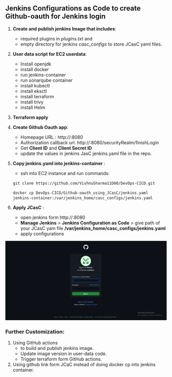 ## Jenkins Configurations as Code to create Github-oauth for Jenkins login

1. **Create and publish jenkins Image that includes**:
   - required plugins in _plugins.txt_ and
   - empty directory for jenkins _casc_configs_ to store JCasC yaml files.
     
2. **User data script for EC2 userdata**:
   - Install openjdk 
   - install docker
   - run jenkins-container
   - run sonarqube container
   - install kubectl
   - install eksctl
   - install terraform
   - install trivy
   - install Helm

3. **Terraform apply**
   
4. **Create Github Oauth app**:
   - Homepage URL : http://<ec2-pub-ip>:8080
   - Authorization callback url: http://<ec2-pub-ip>:8080/securityRealm/finishLogin
   - Get **Client ID** and **Client Secret ID**
   - update the values in jenkins JasC jenkins.yaml file in the repo.     

5. **Copy jenkins.yaml into jenkins-container** :
   - ssh into EC2 instance and run commands:
   ```
   git clone https://github.com/VishnuSharma11D00/DevOps-CICD.git
   ```
   ```
   docker cp DevOps-CICD/Github-oauth_using_JCasC/jenkins.yaml jenkins-container:/var/jenkins_home/casc_configs/jenkins.yaml
   ```
   
6. **Apply JCasC** :
    - open jenkins form http://<ec2-pub-ip>:8080 
    - **Manage Jenkins** > **Jenkins Configuration as Code** > give path of your JCasC yam file **/var/jenkins_home/casc_configs/jenkins.yaml**
    - apply configurations


  ![Screenshot](Screenshot-2024-08-17-190420.png)


### Further Customization:
1. Using GitHub actions
   - to build and publish jenkins image.
   - Update image version in user-data code.
   - Trigger terraform form GitHub actions. 
2. Using github link form JCaC instead of doing docker cp into jenkins container.

      
      
